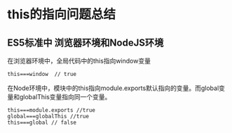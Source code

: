 # this的指向问题总结

## ES5标准中 浏览器环境和NodeJS环境

在浏览器环境中，全局代码中的this指向window变量
```
this===window  // true 
```
在Node环境中，模块中的this指向module.exports默认指向的变量。而global变量和globalThis变量指向同一个变量。

```
this===module.exports //true
global===globalThis //true
this===global // false
```

